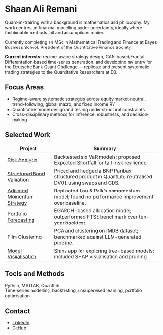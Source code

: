 # Shaan Ali Remani

Quant-in-training with a background in mathematics and philosophy. My work centres on financial modelling under uncertainty, ideally where fashionable methods fail and assumptions matter.

Currently completing an MSc in Mathematical Trading and Finance at Bayes Business School. President of the Quantitative Finance Society.

**Current interests:** regime-aware strategy design, GAN-based/Fractal Differentation-based time-series generation, and developing my entry for the Deutsche Bank Quant Challenge — replicate and present systematic trading strategies to the Quantitative Researchers at DB.

## Focus Areas

- Regime-aware systematic strategies across equity market-neutral, trend-following, global macro, and fixed income RV
- Quantitative model design and testing under structural constraints
- Cross-disciplinary methods for inference, robustness, and decision-making

## Selected Work

| Project | Summary |
|--------|---------|
| [Risk Analysis](https://github.com/RemaniSA/Risk-Analysis-Project) | Backtested six VaR models; proposed Expected Shortfall for tail-risk resilience. |
| [Structured Bond Valuation](https://github.com/RemaniSA/Fixed-Income-Project) | Priced and hedged a BNP Paribas structured product in QuantLib; neutralised DV01 using swaps and CDS. |
| [Adjusted Momentum Strategy](https://github.com/RemaniSA/Quantitative-Trading-CW) | Replicated Lou & Polk’s comomentum model; found no performance improvement over baseline. |
| [Portfolio Forecasting](https://github.com/RemaniSA/Asset-Pricing-Project) | EGARCH-based allocation model; outperformed FTSE benchmark over ten-year backtest. |
| [Film Clustering](https://github.com/RemaniSA/Unsupervised-Learning-Project) | PCA and clustering on IMDB dataset; benchmarked against LLM-generated pipeline. |
| [Model Visualisation](https://github.com/RemaniSA/Decision-Tree-and-Random-Forest-Project) | Shiny app for exploring tree-based models; included SHAP visualisation and pruning. |

## Tools and Methods

Python, MATLAB, QuantLib  
Time-series modelling, backtesting, unsupervised learning, portfolio optimisation

## Contact

- [LinkedIn](https://www.linkedin.com/in/shaan-ali-remani)  
- [GitHub](https://github.com/RemaniSA)
